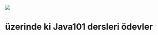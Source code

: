

<p align ="left">
 <a href ="https://www.patika.dev/" target ="_blank"> <img src="https://media-exp3.licdn.com/dms/image/C4D0BAQG1AL6eXKd-_Q/company-logo_200_200/0/1613159962451?e=2159024400&v=beta&t=QjygYj_usV9_XqZJaudlyix0a0H4ulMorEPsRBfqzG4"/></a> 
</p>

# üzerinde ki Java101 dersleri ödevler
